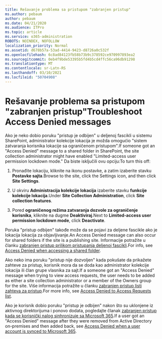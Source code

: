 ```yaml
---
title: Rešavanje problema sa pristupom "zabranjen pristup"
ms.author: pebaum
author: pebaum
ms.date: 04/21/2020
ms.audience: ITPro
ms.topic: article
ms.service: o365-administration
ROBOTS: NOINDEX, NOFOLLOW
localization_priority: Normal
ms.assetid: d678b57a-53ad-4414-9423-d8726a0c532f
ms.openlocfilehash: 6c8ad84123fb58b73b9c378592ce970997893ea2
ms.sourcegitcommit: 0eb4f9bde53395b5fd4b5cd4ffc56ca96db91298
ms.translationtype: MT
ms.contentlocale: sr-Latn-RS
ms.lasthandoff: 03/10/2021
ms.locfileid: "50704908"
---
```

# <a name="troubleshoot-access-denied-messages"></a><span data-ttu-id="6777e-102">Rešavanje problema sa pristupom "zabranjen pristup"</span><span class="sxs-lookup"><span data-stu-id="6777e-102">Troubleshoot Access Denied messages</span></span>

<span data-ttu-id="6777e-103">Ako je neko dobio poruku "pristup je odbijen" u deljenoj fascikli u sistemu SharePoint, administrator kolekcije lokacija je možda omogućio "sistem zatvaranja korisnika lokacije sa ograničenom pristupom".</span><span class="sxs-lookup"><span data-stu-id="6777e-103">If someone got an "Access Denied" message to a shared folder in SharePoint, the site collection administrator might have enabled "Limited-access user permission lockdown mode."</span></span> <span data-ttu-id="6777e-104">Da biste isključili ovu opciju:</span><span class="sxs-lookup"><span data-stu-id="6777e-104">To turn this off:</span></span> 
  
1. <span data-ttu-id="6777e-105">Pronađite lokaciju, kliknite na ikonu postavke, a zatim izaberite stavku **Postavke sajta**.</span><span class="sxs-lookup"><span data-stu-id="6777e-105">Browse to the site, click the Settings icon, and then click **Site Settings**.</span></span>
    
2. <span data-ttu-id="6777e-106">U okviru **Administracija kolekcije lokacija** izaberite stavku **funkcije kolekcije lokacija**.</span><span class="sxs-lookup"><span data-stu-id="6777e-106">Under **Site Collection Administration**, click **Site collection features**.</span></span>
    
3. <span data-ttu-id="6777e-107">Pored **ograničenog režima zatvaranja dozvole za ograničenje korisnika**, kliknite na dugme **Deaktiviraj**.</span><span class="sxs-lookup"><span data-stu-id="6777e-107">Next to **Limited-access user permission lockdown mode**, click **Deactivate**.</span></span>
    
<span data-ttu-id="6777e-108">Poruka "pristup odbijen" takođe može da se pojavi za deljene fascikle ako je lokacija lokacija za objavljivanje.</span><span class="sxs-lookup"><span data-stu-id="6777e-108">An Access Denied message can also occur for shared folders if the site is a publishing site.</span></span> <span data-ttu-id="6777e-109">Informacije potražite u članku [zabranjen pristup prilikom pristupanja deljenoj fascikli](https://answers.microsoft.com/windows/forum/windows_7-files/access-denied-to-share-folder/79fae49d-cddf-4845-8ac8-c141884d85fb).</span><span class="sxs-lookup"><span data-stu-id="6777e-109">For info, see [Access Denied when accessing a shared folder](https://answers.microsoft.com/windows/forum/windows_7-files/access-denied-to-share-folder/79fae49d-cddf-4845-8ac8-c141884d85fb).</span></span>
  
<span data-ttu-id="6777e-110">Ako neko ima poruku "pristup nije dozvoljen" kada pokušate da prikažete zahteve za pristup, korisnik mora da se doda kao administrator kolekcije lokacija ili član grupe vlasnika za sajt.</span><span class="sxs-lookup"><span data-stu-id="6777e-110">If a someone got an "Access Denied" message when trying to view access requests, the user needs to be added as either a site collection administrator or a member of the Owners group for the site.</span></span> <span data-ttu-id="6777e-111">Više informacija potražite u članku [zabranjen pristup listi zahteva za pristup](https://go.microsoft.com/fwlink/?linkid=2004220).</span><span class="sxs-lookup"><span data-stu-id="6777e-111">For more info, see [Access Denied to Access Requests list](https://go.microsoft.com/fwlink/?linkid=2004220).</span></span>
  
<span data-ttu-id="6777e-112">Ako je korisnik dobio poruku "pristup je odbijen" nakon što su uklonjene iz aktivnog direktorijuma i ponovo dodata, pogledajte članak [zabranjen pristup kada se korisnički nalog sinhronizuje sa Microsoft 365](https://go.microsoft.com/fwlink/?linkid=2004318).</span><span class="sxs-lookup"><span data-stu-id="6777e-112">If a user got an "Access Denied" message after they were removed from Active Directory on-premises and then added back, see [Access Denied when a user account is synced to Microsoft 365](https://go.microsoft.com/fwlink/?linkid=2004318).</span></span>
  

